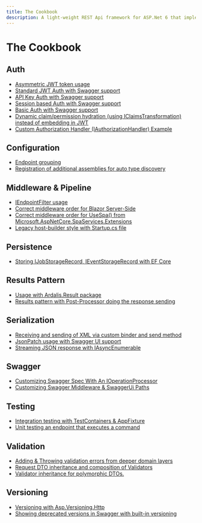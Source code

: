 ```yaml
---
title: The Cookbook
description: A light-weight REST Api framework for ASP.Net 6 that implements REPR (Request-Endpoint-Response) Pattern.
---
```


# The Cookbook

<div id="cookbook">

## Auth

- [Asymmetric JWT token usage](https://gist.github.com/dj-nitehawk/27550c40475ea528f5c187050fca9fba)
- [Standard JWT Auth with Swagger support](https://gist.github.com/dj-nitehawk/3155971da1d2c9553ae6bcb00dfa6f4c)
- [API Key Auth with Swagger support](https://gist.github.com/dj-nitehawk/4efe5ef70f813aec2c55fff3bbb833c0)
- [Session based Auth with Swagger support](https://gist.github.com/dj-nitehawk/ef60db792a56afc23537238e79257d13)
- [Basic Auth with Swagger support](https://gist.github.com/dj-nitehawk/ef1adfb23f248d936da6fea0ba025f09)
- [Dynamic claim/permission hydration (using IClaimsTransformation) instead of embedding in JWT](https://gist.github.com/dj-nitehawk/220363f14e649a2cb850d61f9bd793b5)
- [Custom Authorization Handler (IAuthorizationHandler) Example](https://gist.github.com/dj-nitehawk/d2f585747c0711f92ab7c7923f670e29)

## Configuration

- [Endpoint grouping](https://gist.github.com/dj-nitehawk/5b3e73818f630c2fe90d9f4674847452)
- [Registration of additional assemblies for auto type discovery](https://gist.github.com/dj-nitehawk/b3615fad393beabefe929e3f81af6822)

## Middleware & Pipeline

- [IEndpointFilter usage](https://gist.github.com/dj-nitehawk/3edcd59ce03230b98369e2f2259bc5d3)
- [Correct middleware order for Blazor Server-Side](https://gist.github.com/dj-nitehawk/171a4228be267ca9312e1ae882ee6d5b)
- [Correct middleware order for UseSpa() from Microsoft.AspNetCore.SpaServices.Extensions](https://gist.github.com/dj-nitehawk/bb78ba5dc07c1e20538c046ad7e154c2)
- [Legacy host-builder style with Startup.cs file](https://gist.github.com/dj-nitehawk/5d5d325e23c4be43aeccbcb0066a72b4)

## Persistence

- [Storing IJobStorageRecord, IEventStorageRecord with EF Core](https://gist.github.com/dj-nitehawk/02420788fb0a72c4be4752be8bd4c40b)

## Results Pattern

- [Usage with Ardalis.Result package](https://gist.github.com/dj-nitehawk/c209274f6bfcc7436d8f463f8ace554a)
- [Results pattern with Post-Processor doing the response sending](https://gist.github.com/dj-nitehawk/6e23842dcb7640b165fd80ba57967540)

## Serialization

- [Receiving and sending of XML via custom binder and send method](https://gist.github.com/dj-nitehawk/c66990afc31ed9ad5063402fa295116a)
- [JsonPatch usage with Swagger UI support](https://gist.github.com/dj-nitehawk/842bb52479452fe185f58e3885724cac)
- [Streaming JSON response with IAsyncEnumerable](https://gist.github.com/dj-nitehawk/8d340c79757d73f2cdb534edf7276cf5)

## Swagger

- [Customizing Swagger Spec With An IOperationProcessor](https://gist.github.com/dj-nitehawk/d172140b1f7d576e632a0d15e9682f54)
- [Customizing Swagger Middleware & SwaggerUi Paths](https://gist.github.com/dj-nitehawk/ba223a3dd415407a3e664a4a2b61dbc7)

## Testing

- [Integration testing with TestContainers & AppFixture](https://gist.github.com/dj-nitehawk/04a78cea10f2239eb81c958c52ec84e0)
- [Unit testing an endpoint that executes a command](https://gist.github.com/dj-nitehawk/f0c5c95c57ac1f1d15c936e9d87734b0)

## Validation

- [Adding & Throwing validation errors from deeper domain layers](https://gist.github.com/dj-nitehawk/a3e673479c8f3fb3660cb837f9032031)
- [Request DTO inheritance and composition of Validators](https://gist.github.com/dj-nitehawk/f2ba959b92d16cba8265e7c9b9ea957b)
- [Validator inheritance for polymorphic DTOs.](https://gist.github.com/dj-nitehawk/d5e5b64f8fdc7ce90656305c6a40174e)

## Versioning

- [Versioning with Asp.Versioning.Http](https://gist.github.com/dj-nitehawk/fbefbcb6273d372e5e5913accb18ab76)
- [Showing deprecated versions in Swagger with built-in versioning](https://gist.github.com/dj-nitehawk/c32e7f887389460c661b955d233b650d)

[//]: # (this is a comment)

</div>